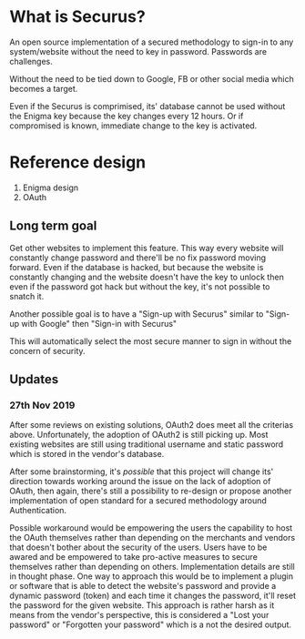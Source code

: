 # What is Securus?

An open source implementation of a secured methodology to sign-in to any system/website without the need to key in password. Passwords are challenges.

Without the need to be tied down to Google, FB or other social media which becomes a target.

Even if the Securus is comprimised, its' database cannot be used without the Enigma key because the key changes every 12 hours. Or if compromised is known, immediate change to the key is activated.

# Reference design

1. Enigma design
2. OAuth

## Long term goal

Get other websites to implement this feature. This way every website will constantly change password and there'll be no fix password moving forward. Even if the database is hacked, but because the website is constantly changing and the website doesn't have the key to unlock then even if the password got hack but without the key, it's not possible to snatch it.

Another possible goal is to have a "Sign-up with Securus" similar to "Sign-up with Google"
then "Sign-in with Securus"

This will automatically select the most secure manner to sign in without the concern of security.

## Updates
### 27th Nov 2019

After some reviews on existing solutions, OAuth2 does meet all the criterias above. Unfortunately, the adoption of OAuth2 is still picking up. Most existing websites are still using traditional username and static password which is stored in the vendor's database.

After some brainstorming, it's *possible* that this project will change its' direction towards working around the issue on the lack of adoption of OAuth, then again, there's still a possibility to re-design or propose another implementation of open standard for a secured methodology around Authentication.

Possible workaround would be empowering the users the capability to host the OAuth themselves rather than depending on the merchants and vendors that doesn't bother about the security of the users. Users have to be awared and be empowered to take pro-active measures to secure themselves rather than depending on others. Implementation details are still in thought phase.
One way to approach this would be to implement a plugin or software that is able to detect the website's password and provide a dynamic password (token) and each time it changes the password, it'll reset the password for the given website. This approach is rather harsh as it means from the vendor's perspective, this is considered a "Lost your password" or "Forgotten your password" which is a not the desired output.